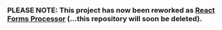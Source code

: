 ### PLEASE NOTE: This project has now been reworked as [React Forms Processor](https://github.com/draperd/react-forms-processor) (...this repository will soon be deleted).
